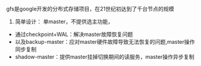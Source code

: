 gfs是google开发的分布式存储项目，在21世纪初达到了千台节点的规模
1. 简单设计：
单master，不提供选主功能，
- 通过checkpoint+WAL：解决master故障恢复问题
- 以及backup-master：应对master硬件故障导致无法恢复的问题,master操作同步复制
- shadow-master：提供master挂掉切换期间的读服务，master操作异步复制